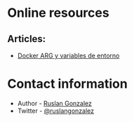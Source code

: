 # Online resources

## Articles:

- [Docker ARG y variables de entorno](./articles/docker-arg-y-variables-de-entorno)

# Contact information

- Author - [Ruslan Gonzalez](https://rusgunx.tk)
- Twitter - [@ruslangonzalez](https://twitter.com/ruslangonzalez)
